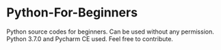 # Python-For-Beginners
Python source codes for beginners.
Can be used without any permission.
Python 3.7.0 and Pycharm CE used.
Feel free to contribute.
